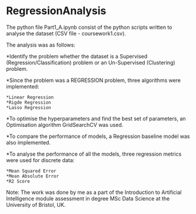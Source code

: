 # RegressionAnalysis

The python file Part1_A.ipynb consist of the python scripts written to analyse the dataset (CSV file - coursework1.csv). 

The analysis was as follows:

  *Identify the problem whether the dataset is a Supervised (Regression/Classification) problem or an Un-Supervised (Clustering) problem. 
  
  *Since the problem was a REGRESSION problem, three algorithms were implemented:
  
    *Linear Regression 
    *Rigde Regression
    *Lasso Regression
   
  *To optimise the hyperparameters and find the best set of parameters, an Optimisation algorithm GridSearchCV was used. 
  
  *To compare the performance of models, a Regression baseline model was also implemented. 
  
  *To analyse the performance of all the models, three regression metrics were used for discrete data:
  
    *Mean Squared Error
    *Mean Absolute Error
    *R2 Score
   
Note: The work was done by me as a part of the Introduction to Artificial Intelligence module assessment in degree MSc Data Science at the University of Bristol, UK.
